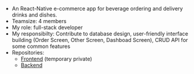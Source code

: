 - An React-Native e-commerce app for beverage ordering and delivery drinks and dishes.
- Teamsize: 4 members
- My role: full-stack developer
- My responsibilty: Contribute to database design, user-friendly interface building (Order Screen, Other Screen, Dashboad Screen), CRUD API for some common features
- Repositories:
    - [Frontend](https://github.com/bichsonnhat/Hachiko-frontend) (temporary private)
    - [Backend](https://github.com/bichsonnhat/Hachiko-backend)
